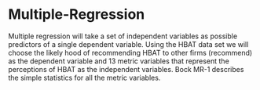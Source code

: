 # Multiple-Regression
Multiple regression will take a set of independent variables as possible predictors of a single dependent variable. Using the HBAT data set we will choose the likely hood of recommending HBAT to other firms (recommend) as the dependent variable and 13 metric variables that represent the perceptions of HBAT as the independent variables. Bock MR-1 describes the simple statistics for all the metric variables.

